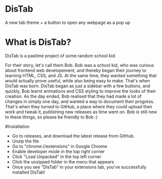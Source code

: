 # DisTab
A new tab theme + a button to open any webpage as a pop up

# What is DisTab?
DisTab is a pastime project of some random school kid.

For their story, let's call them Bob. Bob was a school kid, who was curious about frontend web developement, and thereby began their journey to learning HTML, CSS, and JS. At the same time, they wanted something that would actually prove useful, while also being easy to make. That's when DisTab was born. DisTab began as just a sidebar with a few buttons, and quickly, Bob learnt animations and CSS styling to improve the looks of their creation. As the day ended, Bob realised that they had made a lot of changes in simply one day, and wanted a way to document their progress. That's when they turned to GitHub, a place where they could upload their work and tweak it, publishing new releases as time went on. Bob is still new to these things, so please be friendly to Bob :)

#Installation
 - Go to releases, and download the latest release from GitHub.
 - Unzip the file
 - Go to "chrome://extensions" in Google Chrome
 - Enable developer mode in the top right corner
 - Click "Load Unpacked" in the top left corner
 - Click the unzipped folder in the menu that appears
 - Once you see "DisTab" in your extensions tab, you've successfully installed DisTab!
